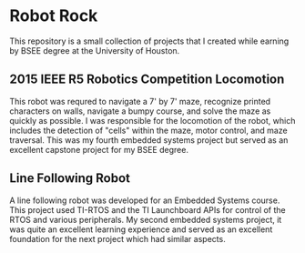 # Robot Rock

This repository is a small collection of projects that I created while earning by BSEE degree at the University of Houston.

## 2015 IEEE R5 Robotics Competition Locomotion

This robot was requred to navigate a 7' by 7' maze, recognize printed characters on walls, navigate a bumpy course, and solve the maze as quickly as possible. I was responsible for the locomotion of the robot, which includes the detection of "cells" within the maze, motor control, and maze traversal. This was my fourth embedded systems project but served as an excellent capstone project for my BSEE degree.

## Line Following Robot

A line following robot was developed for an Embedded Systems course. This project used TI-RTOS and the TI Launchboard APIs for control of the RTOS and various peripherals. My second embedded systems project, it was quite an excellent learning experience and served as an excellent foundation for the next project which had similar aspects.
